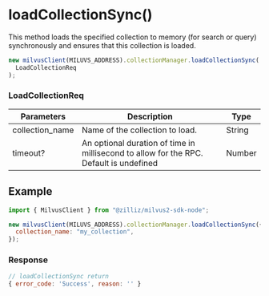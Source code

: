 # loadCollectionSync()

This method loads the specified collection to memory (for search or query) synchronously and ensures that this collection is loaded.

```javascript
new milvusClient(MILUVS_ADDRESS).collectionManager.loadCollectionSync(
  LoadCollectionReq
);
```

### LoadCollectionReq

| Parameters      | Description                                                                            | Type   |
| --------------- | -------------------------------------------------------------------------------------- | ------ |
| collection_name | Name of the collection to load.                                                        | String |
| timeout?        | An optional duration of time in millisecond to allow for the RPC. Default is undefined | Number |

## Example

```javascript
import { MilvusClient } from "@zilliz/milvus2-sdk-node";

new milvusClient(MILUVS_ADDRESS).collectionManager.loadCollectionSync({
  collection_name: "my_collection",
});
```

### Response

```javascript
// loadCollectionSync return
{ error_code: 'Success', reason: '' }
```
